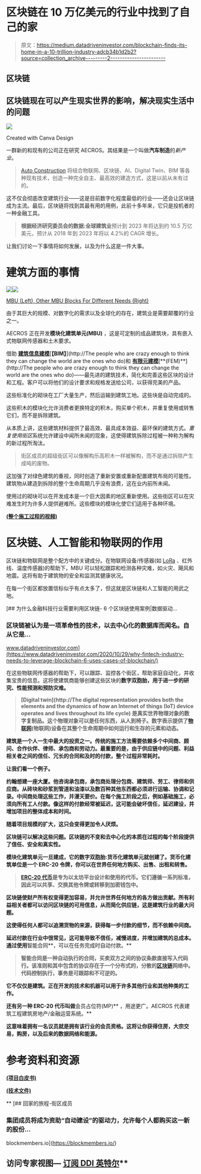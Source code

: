 # 区块链在 10 万亿美元的行业中找到了自己的家

> 原文：<https://medium.datadriveninvestor.com/blockchain-finds-its-home-in-a-10-trillion-industry-adcb34b1d2b2?source=collection_archive---------2----------------------->

## 区块链

## 区块链现在可以产生现实世界的影响，解决现实生活中的问题

![](img/fadec5336c2aa216fa4bc9b5a00fe0b7.png)

Created with Canva Design

一群新的和现有的公司正在研究 AECROS。其结果是一个叫做**汽车制造**的*新产业*。

> [Auto Construction](https://autoconstruction.org/2020/10/16/what-is-auto-construction/) 将结合物联网、区块链、AI、Digital Twin、BIM 等各种现有技术，创造一种完全自主、最高效的建造方式，这是以前从未有过的。

这不仅会彻底改变建筑行业——这是目前数字化程度最低的行业——还会让区块链成为主流。最后，区块链将找到其最有用的用例，此前十多年来，它只是投机者的一种金融工具。

> **根据经济研究委员会的数据:全球建筑业**预计到 2023 年将达到约 10.5 万亿美元，预计从 2018 年到 2023 年将以 4.2%的 CAGR 增长。

让我们讨论一下事情将如何发展，以及为什么这是一件大事。

# 建筑方面的事情

![](img/98e052277d8d3798b11575609ecaf4e3.png)![](img/bee1a5bc67db0b165f0aeea5385aa363.png)

[MBU (Left), Other MBU Blocks For Different Needs (Right)](https://www.youtube.com/watch?v=vR8SOXGEBOQ)

由于其巨大的规模、对数字化的需求以及全球化的存在，建筑业是需要颠覆的行业之一。

AECROS 正在开发**模块化建筑单元(MBU)** ，这是可定制的成品建筑块，具有嵌入式物联网传感器和土木要求。

借助 [**建筑信息建模**](https://www.autodesk.com/solutions/bim)[**【BIM】**](http://The people who are crazy enough to think they can change the world are the ones who do)和 [**有限元建模**](https://en.wikipedia.org/wiki/Finite_element_method#:~:text=The%20FEM%20is%20a%20particular,that%20are%20called%20finite%20elements.)[**(FEM)**](http://The people who are crazy enough to think they can change the world are the ones who do)——最先进的建筑技术，简化和完善这些区块的设计和工程。客户可以将他们的设计要求和规格发送给公司，以获得完美的产品。

这些标准化的砌块在工厂大量生产，然后运输到建筑工地。这些块是自动完成的。

这些积木的模块化允许消费者更换特定的积木，购买单个积木，并重复使用或转售它们，而不是拆除建筑。

从本质上讲，这些建筑材料提供了最高效、最具成本效益、最环保的建筑方式。*重复使用街区*系统允许建设中闻所未闻的现象，这使得建筑拆除过程被一种称为解构的新过程所淘汰。

> 街区成员的超级街区可以像解构乐高积木一样被解构，而不是通过拆除产生成吨的废物。

这加强了对绿色建筑的重视，同时创造了重新安置或重新配置建筑布局的可能性。建筑物从建造到拆除的整个生命周期几乎没有浪费，这在业内前所未闻。

使用过的砌块可以在开发成本是一个巨大因素的地区重新使用。这些街区可以在灾难发生时为许多人提供避难所。这些模块的模块化使它们适用于各种环境。

[**(整个施工过程的视频)**](https://www.youtube.com/channel/UCCyvgov8eRjr6kOQuQ8exlA)

# 区块链、人工智能和物联网的作用

区块链和物联网是整个配方中的关键成分。在物联网设备/传感器(如 [LoRa](https://www.semtech.com/lora/what-is-lora) 、红外线、温度传感器)的帮助下，MBU 可以轻松跟踪和检测各种灾难，如火灾、飓风和地震。这将有助于建筑物的安全和监测其健康状况。

在每一个街区都放置信标似乎有点太多了，但这就是区块链和人工智能的用武之地。

[](https://www.datadriveninvestor.com/2020/10/29/why-fintech-industry-needs-to-leverage-blockchain-6-uses-cases-of-blockchain/) [## 为什么金融科技行业需要利用区块链- 6 个区块链使用案例|数据驱动…

### 区块链被认为是一项革命性的技术，以去中心化的数据库而闻名。自从它是…

www.datadriveninvestor.com](https://www.datadriveninvestor.com/2020/10/29/why-fintech-industry-needs-to-leverage-blockchain-6-uses-cases-of-blockchain/) 

在这些物联网传感器的帮助下，可以跟踪、监控各个街区，帮助家庭自动化，并收集宝贵的信息。这将使建筑商能够创建这些区块的[](https://en.wikipedia.org/wiki/Digital_twin)**数字双胞胎，用于进一步的研究、性能预测和预防灾难。**

> **[Digital twin](http://The digital representation provides both the elements and the dynamics of how an Internet of things (IoT) device operates and lives throughout its life cycle) 是真实世界物理对象的数字复制品。这个物理对象可以是任何东西，从人到椅子。数字表示提供了[物联网](https://en.wikipedia.org/wiki/Internet_of_things)(物联网)设备在其整个生命周期中如何运行和生存的元素和动态。**

**建筑是一个人一生中最大的投资之一。传统的施工方法需要依赖多个中间商、顾问、合作伙伴、律师、承包商和劳动力。最重要的是，由于供应链中的问题、利益相关者之间的信任、冗长的合同和及时的付款，整个过程非常耗时。**

**让我们看一个例子。**

**约翰想建一座大厦。他咨询承包商，承包商处理分包商、建筑师、劳工、律师和供应商。从砖块和砂浆到管道和油漆以及数百种其他东西都必须进行运输、协调和记录。中间商处理这些工作，并漫天要价。在每个施工阶段之后，例如基础施工，必须向所有工人付款。像这样的付款经常被延迟，这可能会破坏信任，延迟建设，并增加项目的整体成本和时间。**

**随着项目规模的扩大，这只会变得更加令人厌烦。**

**区块链可以解决这些问题。区块链的不变和去中心化的本质在过程的每个阶段提供了信任、安全和真实性。**

**模块化建筑单元一旦建成，它的数字双胞胎:**货币化建筑单元**就创建了。货币化建筑单位是一个 **ERC-20** 令牌，你可以在世界任何地方购买、出售、出租和转售。**

> **[ERC-20 代币](https://cointelegraph.com/explained/erc-20-tokens-explained)是专为以太坊平台设计和使用的代币。它们遵循一系列标准，因此可以共享、交换其他令牌或转移到加密钱包中。**

**区块链使财产所有权变得更加容易，并允许世界任何地方的各方做出贡献。所有利益相关者都可以访问区块链的可用信息，从而简化供应链，这是建筑行业的最大问题。**

**这使得任何人都可以追溯货物的来源，获得每一步付款的细节，而不依赖中间商。**

**延迟付款在行业中很常见，这可能导致不信任，减慢进度，并增加建筑的总成本。通过使用**智能合同**，可以在任务完成时自动付款。**

> **智能合同是一种自动执行的合同，买卖双方之间的协议条款直接写入代码行。该准则和其中包含的协议存在于一个分布式的，分散的[区块链](https://www.investopedia.com/terms/b/blockchain.asp)网络中。代码控制执行，事务是可跟踪和不可逆的。**

**它不仅仅是建筑。正在开发的技术和机器可以用于许多其他行业和其他种类的工作。**

**还有另一种 ERC-20 代币叫做**会员占位符(MP)** ，用途更广。AECROS 代表建筑工程建筑房地产/金融运营系统。**

**这意味着拥有一名议员就是拥有该行业的会员资格。这将让你获得住房，大宗交易，购房，以及后来的数据网络和能源。**

# **参考资料和资源**

**[**(项目白皮书)**](https://blockmembers.io/wp-content/uploads/2020/01/Whitepaper-FINAL.pdf)**

**[**(技术文件)**](https://blockmembers.io/wp-content/uploads/2020/05/BlockMembers-Technical-Document.pdf)**

**[](https://blockmembers.io/) [## 回家的旅程-街区成员

### 集团成员将成为资助“自动建设”的驱动力，允许每个人都购买这一新的股份…

blockmembers.io](https://blockmembers.io/) 

## 访问专家视图— [订阅 DDI 英特尔](https://datadriveninvestor.com/ddi-intel)**